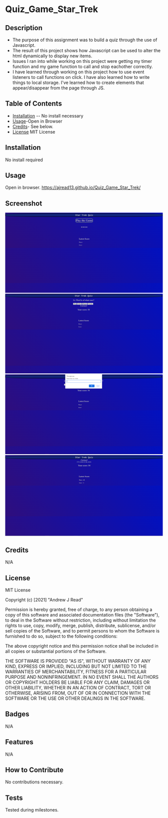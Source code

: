 # Quiz_Game_Star_Trek
## Description
- The purpose of this assignment was to build a quiz through the use of Javascript.
- The result of this project shows how Javascript can be used to alter the html dynamically to display new items.
- Issues I ran into while working on this project were getting my timer function and my game function to call and stop eachother correctly.  
- I have learned through working on this project how to use event listeners to call functions on click.  I have also learned how to write things to local storage.  I've learned how to create elements that appear/disappear from the page through JS.
## Table of Contents

- [Installation](#installation) -- No install necessary
- [Usage](#usage)-Open in Browser
- [Credits](#credits)- See below.
- [License](#license) MIT License
## Installation
No install required
## Usage
Open in browser.  https://ajread13.github.io/Quiz_Game_Star_Trek/
## Screenshot
![screenshot start](assets/images/startingScreen.png) 
![screenshot question](assets/images/midQuestion.png)
![screenshot initials](assets/images/initials.png)
![screenshot score](assets/images/savedScore.png)
## Credits
N/A
## License
MIT License

Copyright (c) [2021] "Andrew J Read"

Permission is hereby granted, free of charge, to any person obtaining a copy
of this software and associated documentation files (the "Software"), to deal
in the Software without restriction, including without limitation the rights
to use, copy, modify, merge, publish, distribute, sublicense, and/or sell
copies of the Software, and to permit persons to whom the Software is
furnished to do so, subject to the following conditions:

The above copyright notice and this permission notice shall be included in all
copies or substantial portions of the Software.

THE SOFTWARE IS PROVIDED "AS IS", WITHOUT WARRANTY OF ANY KIND, EXPRESS OR
IMPLIED, INCLUDING BUT NOT LIMITED TO THE WARRANTIES OF MERCHANTABILITY,
FITNESS FOR A PARTICULAR PURPOSE AND NONINFRINGEMENT. IN NO EVENT SHALL THE
AUTHORS OR COPYRIGHT HOLDERS BE LIABLE FOR ANY CLAIM, DAMAGES OR OTHER
LIABILITY, WHETHER IN AN ACTION OF CONTRACT, TORT OR OTHERWISE, ARISING FROM,
OUT OF OR IN CONNECTION WITH THE SOFTWARE OR THE USE OR OTHER DEALINGS IN THE
SOFTWARE.
## Badges
N/A
## Features
N/A
## How to Contribute
No contributions necessary.
## Tests
Tested during milestones.

